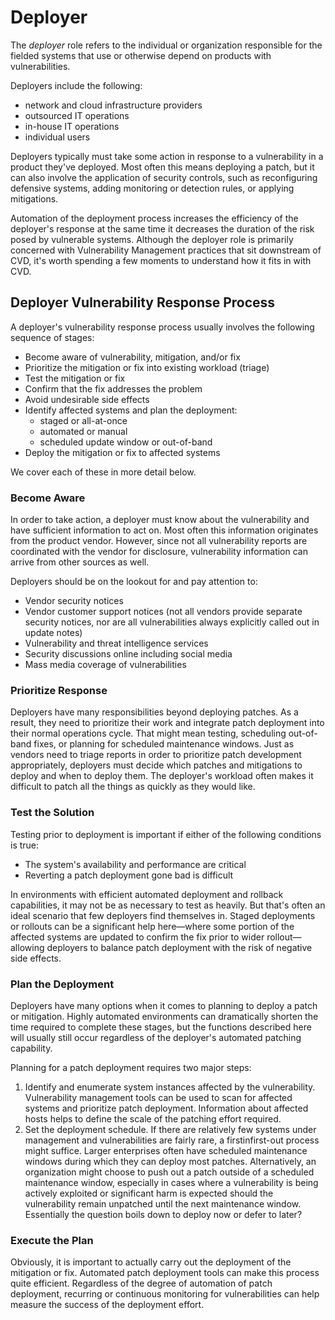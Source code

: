 # Deployer

The *deployer* role refers to the individual or organization responsible
for the fielded systems that use or otherwise depend on products with
vulnerabilities.

Deployers include the following:

- network and cloud infrastructure providers
- outsourced IT operations
- in-house IT operations
- individual users

Deployers typically must take some action in response to a vulnerability
in a product they've deployed. Most often this means deploying a patch,
but it can also involve the application of security controls, such as
reconfiguring defensive systems, adding monitoring or detection rules,
or applying mitigations.

Automation of the deployment process increases the efficiency of the
deployer's response at the same time it decreases the duration of the
risk posed by vulnerable systems.
Although the deployer role is primarily concerned with Vulnerability
Management practices that sit downstream of CVD, it's worth spending a
few moments to understand how it fits in with CVD.

## Deployer Vulnerability Response Process

A deployer's vulnerability response process usually involves the
following sequence of stages:

- Become aware of vulnerability, mitigation, and/or fix
- Prioritize the mitigation or fix into existing workload (triage)
- Test the mitigation or fix
- Confirm that the fix addresses the problem
- Avoid undesirable side effects
- Identify affected systems and plan the deployment:
  - staged or all-at-once
  - automated or manual
  - scheduled update window or out-of-band
- Deploy the mitigation or fix to affected systems

We cover each of these in more detail below.

### Become Aware

In order to take action, a deployer must know about the vulnerability
and have sufficient information to act on. Most often this information
originates from the product vendor. However, since not all vulnerability
reports are coordinated with the vendor for disclosure, vulnerability
information can arrive from other sources as well.

Deployers should be on the lookout for and pay attention to:

- Vendor security notices
- Vendor customer support notices (not all vendors provide separate
    security notices, nor are all vulnerabilities always explicitly
    called out in update notes)
- Vulnerability and threat intelligence services
- Security discussions online including social media
- Mass media coverage of vulnerabilities

### Prioritize Response

Deployers have many responsibilities beyond deploying patches. As a
result, they need to prioritize their work and integrate patch
deployment into their normal operations cycle. That might mean testing,
scheduling out-of-band fixes, or planning for scheduled maintenance
windows. Just as vendors need to triage reports in order to prioritize
patch development appropriately, deployers must decide which patches and
mitigations to deploy and when to deploy them. The deployer's workload
often makes it difficult to patch all the things as quickly as they
would like.

### Test the Solution

Testing prior to deployment is important if either of the following
conditions is true:

- The system's availability and performance are critical
- Reverting a patch deployment gone bad is difficult

In environments with efficient automated deployment and rollback
capabilities, it may not be as necessary to test as heavily. But that's
often an ideal scenario that few deployers find themselves in. Staged
deployments or rollouts can be a significant help here&mdash;where some
portion of the affected systems are updated to confirm the fix prior to
wider rollout&mdash;allowing deployers to balance patch deployment with the
risk of negative side effects.

### Plan the Deployment

Deployers have many options when it comes to planning to deploy a patch
or mitigation. Highly automated environments can dramatically shorten
the time required to complete these stages, but the functions described
here will usually still occur regardless of the deployer's automated
patching capability.

Planning for a patch deployment requires two major steps:

1. Identify and enumerate system instances affected by the
    vulnerability. Vulnerability management tools can be used to scan
    for affected systems and prioritize patch deployment. Information
    about affected hosts helps to define the scale of the patching
    effort required.
2. Set the deployment schedule. If there are relatively few systems
    under management and vulnerabilities are fairly rare, a
    firstinfirst-out process might suffice. Larger enterprises often
    have scheduled maintenance windows during which they can deploy most
    patches. Alternatively, an organization might choose to push out a
    patch outside of a scheduled maintenance window, especially in cases
    where a vulnerability is being actively exploited or significant
    harm is expected should the vulnerability remain unpatched until the
    next maintenance window. Essentially the question boils down to
    deploy now or defer to later?

### Execute the Plan

Obviously, it is important to actually carry out the deployment of the
mitigation or fix. Automated patch deployment tools can make this
process quite efficient. Regardless of the degree of automation of patch
deployment, recurring or continuous monitoring for vulnerabilities can
help measure the success of the deployment effort.
